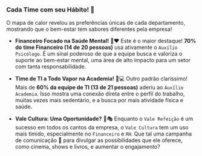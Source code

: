 ### Cada Time com seu Hábito! 🔬

O mapa de calor revelou as preferências únicas de cada departamento, mostrando que o bem-estar tem sabores diferentes pela empresa!

* **Financeiro Focado na Saúde Mental!** 🧠❤️
    Este é o maior destaque! **70% do time Financeiro (14 de 20 pessoas)** usa ativamente o `Auxílio Psicólogo`. É um sinal poderoso de que a equipe busca e valoriza o suporte ao bem-estar mental, uma área de alto impacto para um setor com tanta responsabilidade.

* **Time de TI a Todo Vapor na Academia!** 💪💻
    Outro padrão claríssimo! Mais de **60% da equipe de TI (13 de 21 pessoas)** aderiu ao `Auxílio Academia`. Isso mostra uma conexão direta entre o perfil do trabalho, muitas vezes mais sedentário, e a busca por mais atividade física e saúde.

* **Vale Cultura: Uma Oportunidade?** 🤔🎭
    Enquanto o `Vale Refeição` é um sucesso em todos os cantos da empresa, o `Vale Cultura` tem um uso mais tímido, especialmente no `Financeiro` e `RH`. Que tal uma campanha de comunicação 📢 para divulgar as possibilidades que ele oferece, como cinema, shows e livros, e aumentar o engajamento?